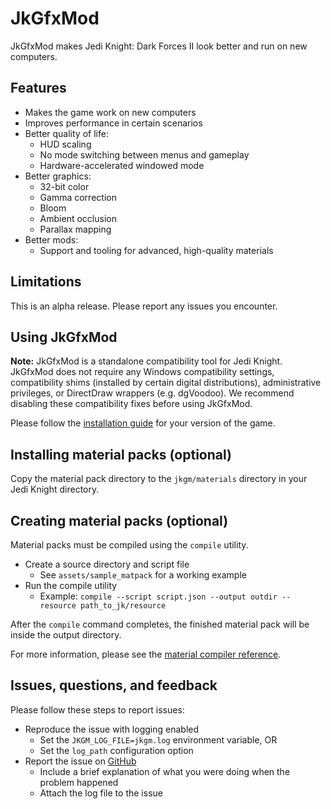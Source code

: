 # JkGfxMod

JkGfxMod makes Jedi Knight: Dark Forces II look better and run on new computers.

## Features

- Makes the game work on new computers
- Improves performance in certain scenarios
- Better quality of life:
    - HUD scaling
    - No mode switching between menus and gameplay
    - Hardware-accelerated windowed mode
- Better graphics:
    - 32-bit color
    - Gamma correction
    - Bloom
    - Ambient occlusion
    - Parallax mapping
- Better mods:
    - Support and tooling for advanced, high-quality materials

## Limitations

This is an alpha release. Please report any issues you encounter.

## Using JkGfxMod

**Note:** JkGfxMod is a standalone compatibility tool for Jedi Knight. JkGfxMod does not require any Windows compatibility settings, compatibility shims (installed by certain digital distributions), administrative privileges, or DirectDraw wrappers (e.g. dgVoodoo). We recommend disabling these compatibility fixes before using JkGfxMod.

Please follow the [installation guide](doc/install.md) for your version of the game.

## Installing material packs (optional)

Copy the material pack directory to the `jkgm/materials` directory in your Jedi Knight directory.


## Creating material packs (optional)

Material packs must be compiled using the `compile` utility.

- Create a source directory and script file
    - See `assets/sample_matpack` for a working example
- Run the compile utility
    - Example: `compile --script script.json --output outdir --resource path_to_jk/resource`

After the `compile` command completes, the finished material pack will be inside the output directory.

For more information, please see the [material compiler reference](doc/compile.md).

## Issues, questions, and feedback

Please follow these steps to report issues:

- Reproduce the issue with logging enabled
    - Set the `JKGM_LOG_FILE=jkgm.log` environment variable, OR
    - Set the `log_path` configuration option
- Report the issue on [GitHub](https://github.com/jdmclark/jkgfxmod/issues)
    - Include a brief explanation of what you were doing when the problem happened
    - Attach the log file to the issue
